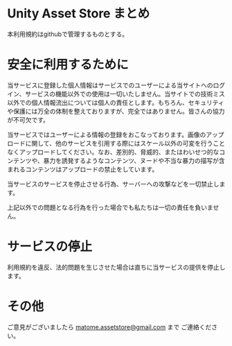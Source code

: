 # Unity Asset Store まとめ
本利用規約はgithubで管理するものとする。

# 安全に利用するために
当サービスに登録した個人情報はサービスでのユーザーによる当サイトへのログイン、サービスの機能以外での使用は一切いたしません。当サイトでの技術ミス以外での個人情報流出については個人の責任とします。もちろん、セキュリティや保護には万全の体制を整えておりますが、完全ではありません。皆さんの協力が不可欠です。

当サービスではユーザーによる情報の登録をおこなっております。画像のアップロードに関して、他のサービスを引用する際にはスケール以外の可変を行うことなくアップロードしてください。なお、差別的、脅威的、またはわいせつ的なコンテンツや、暴力を誘発するようなコンテンツ、ヌードや不当な暴力の描写が含まれるコンテンツはアップロードの禁止をしています。

当サービスのサービスを停止させる行為、サーバーへの攻撃などを一切禁止します。

上記以外での問題となる行為を行った場合でも私たちは一切の責任を負いません。

# サービスの停止
利用規約を違反、法的問題を生じさせた場合は直ちに当サービスの提供を停止します。

# その他
ご意見がございましたら matome.assetstore@gmail.com まで ご連絡ください。
